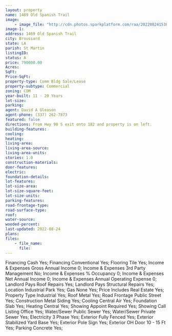 ```yaml
---
layout: property
name: 1469 Old Spanish Trail  
image:
    - image_file: "http://cdn.photos.sparkplatform.com/raa/20220824153845063156000000.jpg"
image-1:
address: 1469 Old Spanish Trail 
city: Broussard
state: LA
parish: St Martin
listingID: 
status: A
price: 790000.00
Acres: 
SqFt: 
Price-SqFt: 
property-type: Comm Bldg Sale/Lease
property-subtype: Commercial
zoning: COM
year-built: 11 - 20 Years
lot-size: 
parking: 
agent: David A Gleason
agent-phone: (337) 262-7873
featured: false
directions: From Hwy 90 S exit onto 182 and property is on left.
building-features: 
cooling: 
heating: 
living-area: 
living-area-source: 
living-area-units: 
stories: 1.0
construction-materials: 
door-features: 
electric: 
foundation-details: 
lot-features: 
lot-size-area: 
lot-size-square-feet: 
lot-size-units: 
parking-features: 
road-frontage-type: 
road-surface-type: 
roof: 
water-source: 
wooded-percent: 
last-updated: 2022-08-24
plans: 
files:
    - file_name:
      file:
---
```

Financing	Cash	Yes;
Financing	Conventional	Yes;
Flooring	Tile	Yes;
Income & Expenses	Gross Annual Income	0;
Income & Expenses	3rd Party Management	No;
Income & Expenses	% Occupancy	0;
Income & Expenses	Net Annual Income	0;
Income & Expenses	Annual Operating Expense	0;
Landlord Pays	Roof Repairs	Yes;
Landlord Pays	Structural Repairs	Yes;
Location	Industrial Park	Yes;
Gas	None	Yes;
Price Includes	Real Estate	Yes;
Property Type	Industrial	Yes;
Roof	Metal	Yes;
Road Frontage	Public Street	Yes;
Construction	Metal Siding	Yes;
Cooling	Central Air	Yes;
Foundation	Slab	Yes;
Heating	Central	Yes;
Showing	Appoint Required	Yes;
Showing	Call Listing Office	Yes;
Water/Sewer	Public Sewer	Yes;
Water/Sewer	Private Sewer	Yes;
Electricity	3 Phase	Yes;
Exterior	Fully Fenced	Yes;
Exterior	Stabilized Yard Base	Yes;
Exterior	Pole Sign	Yes;
Exterior	OH Door 10 - 15 Ft	Yes;
Parking	Concrete	Yes;


